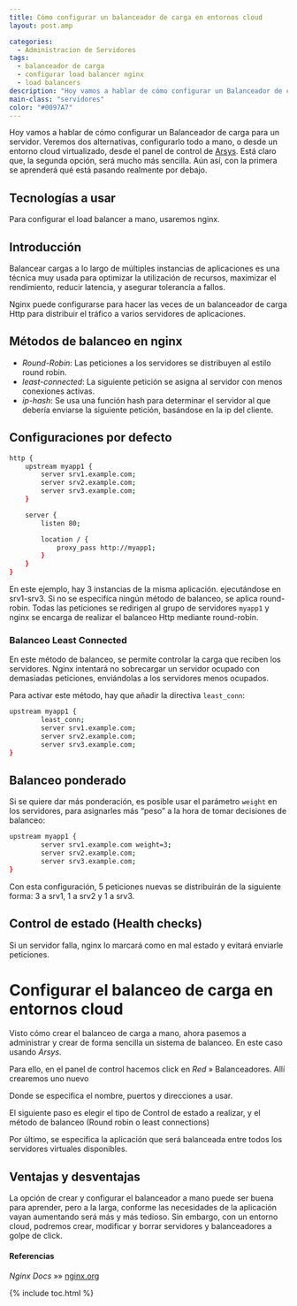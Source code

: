```yaml
---
title: Cómo configurar un balanceador de carga en entornos cloud
layout: post.amp

categories:
  - Administracion de Servidores
tags:
  - balanceador de carga
  - configurar load balancer nginx
  - load balancers
description: "Hoy vamos a hablar de cómo configurar un Balanceador de carga para un servidor. Veremos dos alternativas, configurarlo todo a mano, o desde un entorno cloud virtualizado, desde el panel de control de Arsys. Está claro que, la segunda opción, será mucho más sencilla. Aún así, con la primera se aprenderá qué está pasando realmente por debajo."
main-class: "servidores"
color: "#0097A7"
---
```

Hoy vamos a hablar de cómo configurar un Balanceador de carga para un servidor. Veremos dos alternativas, configurarlo todo a mano, o desde un entorno cloud virtualizado, desde el panel de control de [Arsys][1]. Está claro que, la segunda opción, será mucho más sencilla. Aún así, con la primera se aprenderá qué está pasando realmente por debajo.

## Tecnologías a usar

Para configurar el load balancer a mano, usaremos nginx.

## Introducción

Balancear cargas a lo largo de múltiples instancias de aplicaciones es una técnica muy usada para optimizar la utilización de recursos, maximizar el rendimiento, reducir latencia, y asegurar tolerancia a fallos.

Nginx puede configurarse para hacer las veces de un balanceador de carga Http para distribuir el tráfico a varios servidores de aplicaciones.

<!--ad-->

## Métodos de balanceo en nginx

  * *Round-Robin*: Las peticiones a los servidores se distribuyen al estilo round robin.
  * *least-connected*: La siguiente petición se asigna al servidor con menos conexiones activas.
  * *ip-hash*: Se usa una función hash para determinar el servidor al que debería enviarse la siguiente petición, basándose en la ip del cliente.

## Configuraciones por defecto

```bash
http {
    upstream myapp1 {
        server srv1.example.com;
        server srv2.example.com;
        server srv3.example.com;
    }

    server {
        listen 80;

        location / {
            proxy_pass http://myapp1;
        }
    }
}

```

En este ejemplo, hay 3 instancias de la misma aplicación. ejecutándose en srv1-srv3. Si no se especifíca ningún método de balanceo, se aplica round-robin. Todas las peticiones se redirigen al grupo de servidores `myapp1` y nginx se encarga de realizar el balanceo Http mediante round-robin.

### Balanceo Least Connected

En este método de balanceo, se permite controlar la carga que reciben los servidores. Nginx intentará no sobrecargar un servidor ocupado con demasiadas peticiones, enviándolas a los servidores menos ocupados.

Para activar este método, hay que añadir la directiva `least_conn`:

```bash
upstream myapp1 {
        least_conn;
        server srv1.example.com;
        server srv2.example.com;
        server srv3.example.com;
}

```

## Balanceo ponderado

Si se quiere dar más ponderación, es posible usar el parámetro `weight` en los servidores, para asignarles más “peso” a la hora de tomar decisiones de balanceo:

```bash
upstream myapp1 {
        server srv1.example.com weight=3;
        server srv2.example.com;
        server srv3.example.com;
}

```

Con esta configuración, 5 peticiones nuevas se distribuirán de la siguiente forma: 3 a srv1, 1 a srv2 y 1 a srv3.

## Control de estado (Health checks)

Si un servidor falla, nginx lo marcará como en mal estado y evitará enviarle peticiones.

# Configurar el balanceo de carga en entornos cloud

Visto cómo crear el balanceo de carga a mano, ahora pasemos a administrar y crear de forma sencilla un sistema de balanceo. En este caso usando *Arsys*.

Para ello, en el panel de control hacemos click en *Red* » Balanceadores. Allí crearemos uno nuevo

<amp-img layout="responsive" src="/assets/img/2015/03/Balanceadoresdecarga1.png" alt="Balanceadoresdecarga1" width="815px" height="531px" />

Donde se especifica el nombre, puertos y direcciones a usar.

El siguiente paso es elegir el tipo de Control de estado a realizar, y el método de balanceo (Round robin o least connections)

<amp-img layout="responsive" src="/assets/img/2015/03/Balanceadoresdecarga2.png" alt="Balanceadoresdecarga2" width="812px" height="532px" />

Por último, se especifica la aplicación que será balanceada entre todos los servidores virtuales disponibles.

<amp-img layout="responsive" src="/assets/img/2015/03/Balanceadoresdecarga3.png" alt="Balanceadoresdecarga3" width="815px" height="529px" />

## Ventajas y desventajas

La opción de crear y configurar el balanceador a mano puede ser buena para aprender, pero a la larga, conforme las necesidades de la aplicación vayan aumentando será más y más tedioso. Sin embargo, con un entorno cloud, podremos crear, modificar y borrar servidores y balanceadores a golpe de click.

#### Referencias

*Nginx Docs* »» <a href="http://nginx.org/en/docs/http/load_balancing.html" target="_blank">nginx.org</a>



 [1]: http://www.arsys.es/servidores/cloud?utm_source=cooperation&utm;_medium=baul&utm;_term=balanceador&utm;_content=online&utm;_campaign=cloud

{% include toc.html %}
